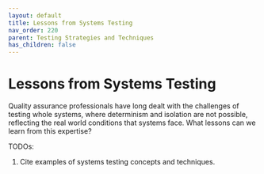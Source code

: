 ```yaml
---
layout: default
title: Lessons from Systems Testing
nav_order: 220
parent: Testing Strategies and Techniques
has_children: false
---
```


# Lessons from Systems Testing

Quality assurance professionals have long dealt with the challenges of testing whole systems, where determinism and isolation are not possible, reflecting the real world conditions that systems face. What lessons can we learn from this expertise?

TODOs:

1. Cite examples of systems testing concepts and techniques.

